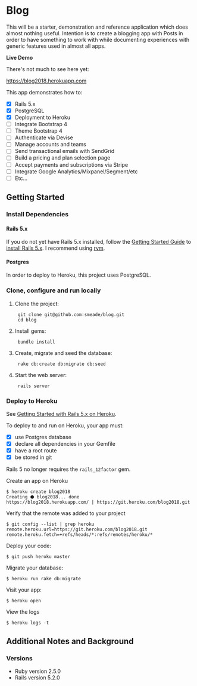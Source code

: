 # Blog

This will be a starter, demonstration and reference application which does almost nothing useful. Intention is to create a blogging app with Posts in order to have something to work with while documenting experiences with generic features used in almost all apps.

**Live Demo**

There's not much to see here yet:

https://blog2018.herokuapp.com

This app demonstrates how to:

- [x] Rails 5.x
- [x] PostgreSQL
- [x] Deployment to Heroku
- [ ] Integrate Bootstrap 4
- [ ] Theme Bootstrap 4
- [ ] Authenticate via Devise
- [ ] Manage accounts and teams
- [ ] Send transactional emails with SendGrid
- [ ] Build a pricing and plan selection page
- [ ] Accept payments and subscriptions via Stripe
- [ ] Integrate Google Analytics/Mixpanel/Segment/etc
- [ ] Etc...

Getting Started
---------------
### Install Dependencies

#### Rails 5.x

If you do not yet have Rails 5.x installed, follow the [Getting Started Guide](http://guides.rubyonrails.org/getting_started.html) to [install Rails 5.x](http://guides.rubyonrails.org/getting_started.html#installing-rails). I recommend using [rvm](https://rvm.io).

#### Postgres

In order to deploy to Heroku, this project uses PostgreSQL.

### Clone, configure and run locally

1. Clone the project:

        git clone git@github.com:smeade/blog.git
        cd blog

2. Install gems:

        bundle install

3. Create, migrate and seed the database:

        rake db:create db:migrate db:seed

4. Start the web server:

        rails server

### Deploy to Heroku
See [Getting Started with Rails 5.x on Heroku](https://devcenter.heroku.com/articles/getting-started-with-rails5).

To deploy to and run on Heroku, your app must:

- [x] use Postgres database
- [x] declare all dependencies in your Gemfile
- [x] have a root route
- [x] be stored in git

Rails 5 no longer requires the `rails_12factor` gem.

Create an app on Heroku

    $ heroku create blog2018
    Creating ⬢ blog2018... done
    https://blog2018.herokuapp.com/ | https://git.heroku.com/blog2018.git

Verify that the remote was added to your project

    $ git config --list | grep heroku
    remote.heroku.url=https://git.heroku.com/blog2018.git
    remote.heroku.fetch=+refs/heads/*:refs/remotes/heroku/*

Deploy your code:

    $ git push heroku master

Migrate your database:

    $ heroku run rake db:migrate

Visit your app:

    $ heroku open

View the logs

    $ heroku logs -t

Additional Notes and Background
-------------------------------
### Versions
* Ruby version 2.5.0
* Rails version 5.2.0


